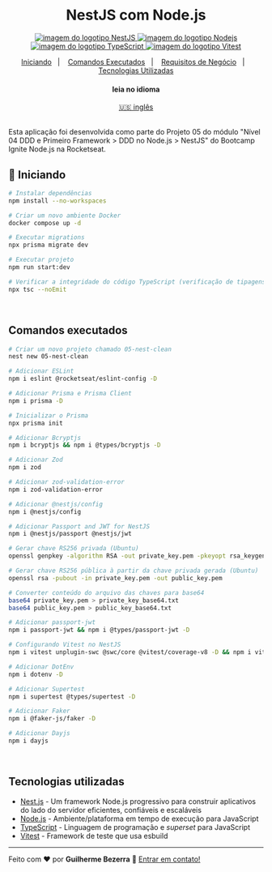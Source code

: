 <h1 align="center">
    <br>
    NestJS com Node.js
</h1>

<p align="center">
  <a href="https://nestjs.com">
    <img alt="imagem do logotipo  NestJS" src="https://img.shields.io/badge/nestjs-v10.0.0-20232A?style=flat&logo=nestjs&logoColor=white">
  </a>

  <a href="https://nodejs.org">
    <img alt="imagem do logotipo Nodejs" src="https://img.shields.io/badge/node.js-v20.16.0-43853D?style=flat&logo=node.js&logoColor=white&labelColor=43853D&color=5a5a5a">
  </a>

  <a href="https://www.typescriptlang.org">
    <img alt="imagem do logotipo TypeScript" src="https://img.shields.io/badge/typescript-007acc?style=flat&logo=typescript&logoColor=white">
  </a>

  <a href="https://vitest.dev" alt="Vitest - Testing framework that use esbuild">
    <img alt="imagem do logotipo Vitest" src="https://img.shields.io/badge/Vitest-FFA116?style=flat&logo=vitest&logoColor=white"  />
  </a>
</p>

<p align="center">
    <a href="#start" alt="Iniciando">Iniciando</a>&nbsp;&nbsp;&nbsp;|&nbsp;&nbsp;&nbsp;
    <a href="#commands" alt="Comandos executados">Comandos Executados</a>&nbsp;&nbsp;&nbsp;|&nbsp;&nbsp;&nbsp;
    <a href="#business" alt="Requisitos de negócio">Requisitos de Negócio</a>&nbsp;&nbsp;&nbsp;|&nbsp;&nbsp;&nbsp;
    <a href="#technologies" alt="Tecnologias utilizadas">Tecnologias Utilizadas</a>
</p>

<div align="center">
  <h4 align="center">leia no idioma</h4>
  <a href="https://github.com/gbdsantos/ignite/tree/master/nodejs/05-nest-clean" hreflang="en-us" alt="en-us">🇺🇸 inglês
  </a>
</div>

<br>

Esta aplicação foi desenvolvida como parte do Projeto 05 do módulo "Nível 04 DDD e Primeiro Framework > DDD no Node.js > NestJS" do Bootcamp Ignite Node.js na Rocketseat.

## 🚀 Iniciando <a name = "start"></a>

```bash
# Instalar dependências
npm install --no-workspaces

# Criar um novo ambiente Docker
docker compose up -d

# Executar migrations
npx prisma migrate dev

# Executar projeto
npm run start:dev

# Verificar a integridade do código TypeScript (verificação de tipagens) sem compilar o código (OPCIONAL)
npx tsc --noEmit
```

<br>

## Comandos executados <a name = "commands"></a>

```bash
# Criar um novo projeto chamado 05-nest-clean
nest new 05-nest-clean

# Adicionar ESLint
npm i eslint @rocketseat/eslint-config -D

# Adicionar Prisma e Prisma Client
npm i prisma -D

# Inicializar o Prisma
npx prisma init

# Adicionar Bcryptjs
npm i bcryptjs && npm i @types/bcryptjs -D

# Adicionar Zod
npm i zod

# Adicionar zod-validation-error
npm i zod-validation-error

# Adicionar @nestjs/config
npm i @nestjs/config

# Adicionar Passport and JWT for NestJS
npm i @nestjs/passport @nestjs/jwt

# Gerar chave RS256 privada (Ubuntu)
openssl genpkey -algorithm RSA -out private_key.pem -pkeyopt rsa_keygen_bits:2048

# Gerar chave RS256 pública à partir da chave privada gerada (Ubuntu)
openssl rsa -pubout -in private_key.pem -out public_key.pem

# Converter conteúdo do arquivo das chaves para base64
base64 private_key.pem > private_key_base64.txt
base64 public_key.pem > public_key_base64.txt

# Adicionar passport-jwt
npm i passport-jwt && npm i @types/passport-jwt -D

# Configurando Vitest no NestJS
npm i vitest unplugin-swc @swc/core @vitest/coverage-v8 -D && npm i vite-tsconfig-paths -D

# Adicionar DotEnv
npm i dotenv -D

# Adicionar Supertest
npm i supertest @types/supertest -D

# Adicionar Faker
npm i @faker-js/faker -D

# Adicionar Dayjs
npm i dayjs
```

<br>

## Tecnologias utilizadas <a name = "technologies"></a>

- [Nest.js](https://nestjs.com "Um framework Node.js progressivo para construir aplicativos do lado do servidor eficientes, confiáveis ​​e escaláveis.") - Um framework Node.js progressivo para construir aplicativos do lado do servidor eficientes, confiáveis ​​e escaláveis
- [Node.js](https://nodejs.org "Node.js") - Ambiente/plataforma em tempo de execução para JavaScript
- [TypeScript](https://www.typescriptlang.org "TypeScript") - Linguagem de programação e *superset* para JavaScript
- [Vitest](https://vitest.dev "Vitest - Framework de teste que usa esbuild") - Framework de teste que usa esbuild

---

Feito com ❤️ por **Guilherme Bezerra** 👋 [Entrar em contato!](https://www.linkedin.com/in/gbdsantos)

